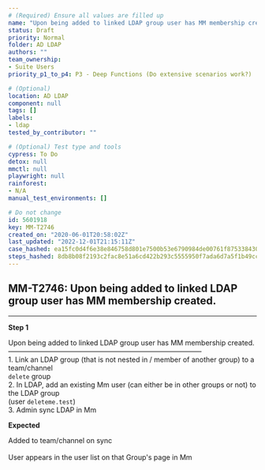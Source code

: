 ```yaml
---
# (Required) Ensure all values are filled up
name: "Upon being added to linked LDAP group user has MM membership created."
status: Draft
priority: Normal
folder: AD LDAP
authors: ""
team_ownership:
- Suite Users
priority_p1_to_p4: P3 - Deep Functions (Do extensive scenarios work?)

# (Optional)
location: AD LDAP
component: null
tags: []
labels:
- ldap
tested_by_contributor: ""

# (Optional) Test type and tools
cypress: To Do
detox: null
mmctl: null
playwright: null
rainforest:
- N/A
manual_test_environments: []

# Do not change
id: 5601918
key: MM-T2746
created_on: "2020-06-01T20:58:02Z"
last_updated: "2022-12-01T21:15:11Z"
case_hashed: ea15fc0d4f6e38e846758d801e7500b53e6790984de00761f875338430332cd2af09ed9ce28b4e29d846839ff2bbe832
steps_hashed: 8db8b08f2193c2fac8e51a6cd422b293c5555950f7ada6d7a5f1b49cc530f2c8334850e53b35b419df7ccc618463515d
---
```


<!-- (Auto-generated) Based on frontmatter's "key" and "name" -->

## MM-T2746: Upon being added to linked LDAP group user has MM membership created.

---

**Step 1**

Upon being added to linked LDAP group user has MM membership created.\
————————————————————————————\
1\. Link an LDAP group (that is not nested in / member of another group) to a team/channel\
`delete` group\
2\. In LDAP, add an existing Mm user (can either be in other groups or not) to the LDAP group\
(user `deleteme.test`)\
3\. Admin sync LDAP in Mm

**Expected**

Added to team/channel on sync\
\
User appears in the user list on that Group's page in Mm

